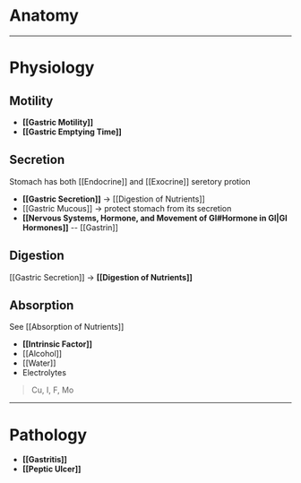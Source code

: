 # Anatomy

---

# Physiology
## Motility
- **[[Gastric Motility]]**
- **[[Gastric Emptying Time]]**

## Secretion
Stomach has both [[Endocrine]] and [[Exocrine]] seretory protion
- **[[Gastric Secretion]]** -> [[Digestion of Nutrients]]
- [[Gastric Mucous]] -> protect stomach from its secretion
- **[[Nervous Systems, Hormone, and Movement of GI#Hormone in GI|GI Hormones]]** -- [[Gastrin]]

## Digestion
[[Gastric Secretion]] -> **[[Digestion of Nutrients]]**

## Absorption
See [[Absorption of Nutrients]]
- **[[Intrinsic Factor]]** 
- [[Alcohol]]
- [[Water]]
- Electrolytes
> Cu, I, F, Mo

---

# Pathology
- **[[Gastritis]]**
- **[[Peptic Ulcer]]**